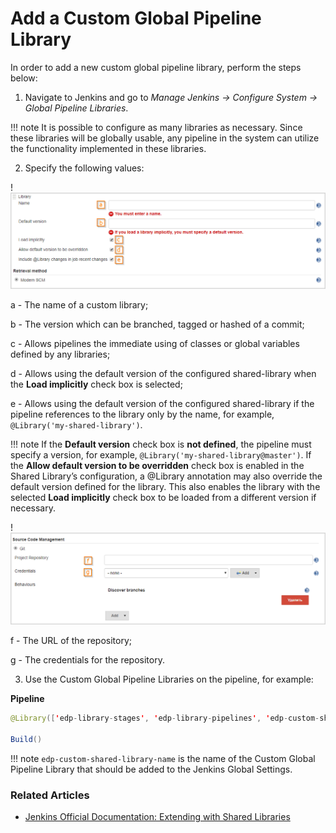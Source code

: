 # Add a Custom Global Pipeline Library

In order to add a new custom global pipeline library, perform the steps below:

1. Navigate to Jenkins and go to *Manage Jenkins -> Configure System -> Global Pipeline Libraries*.

  !!! note
      It is possible to configure as many libraries as necessary. Since these libraries will be globally usable, any pipeline in the system can utilize the functionality implemented in these libraries.

2. Specify the following values:

  !![Add custom library](../assets/user-guide/add_custom_lib.png)

  a - The name of a custom library;

  b - The version which can be branched, tagged or hashed of a commit;

  c - Allows pipelines the immediate using of classes or global variables defined by any libraries;

  d - Allows using the default version of the configured shared-library when the **Load implicitly** check box is selected;

  e - Allows using the default version of the configured shared-library if the pipeline references to the library only by the name, for example, `@Library('my-shared-library')`.

  !!! note
      If the **Default version** check box is **not defined**, the pipeline must specify a version, for example, `@Library('my-shared-library@master')`. If the **Allow default version to be overridden** check box is enabled in the Shared Library’s configuration, a @Library annotation may also override the default version defined for the library. This also enables the library with the selected **Load implicitly** check box to be loaded from a different version if necessary.

  !![Source code management](../assets/user-guide/add_custom_lib2.png)

  f - The URL of the repository;

  g - The credentials for the repository.

3. Use the Custom Global Pipeline Libraries on the pipeline, for example:

**Pipeline**

```java
@Library(['edp-library-stages', 'edp-library-pipelines', 'edp-custom-shared-library-name'])_

Build()
```
!!! note
    `edp-custom-shared-library-name` is the name of the Custom Global Pipeline Library that should be added to the Jenkins Global Settings.

### Related Articles

* [Jenkins Official Documentation: Extending with Shared Libraries](https://www.jenkins.io/doc/book/pipeline/shared-libraries/)

